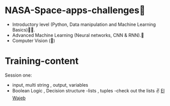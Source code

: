 # NASA-Space-apps-challenges🌟

- Introductory level (Python, Data manipulation and Machine Learning Basics)🦿🦾.
- Advanced Machine Learning (Neural networks, CNN & RNN).🧠
- Computer Vision ()
# Training-content
Session one:
- input, multi string , output, variables 
- Boolean Logic , Decision structure
-lists , tuples 
-check out the lists ✌ [El Wajeb](https://github.com/ghazalaaa/NASA-Space-apps-challenges/blob/main/List_py.ipynb)
